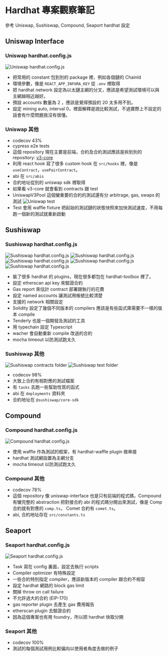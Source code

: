 # Hardhat 專案觀察筆記

參考 Uniswap, Sushiswap, Compound, Seaport hardhat 設定

## Uniswap Interface

### Uniswap hardhat.config.js

![Uniswap hardhat.config.js](screenshots/uniswap-hardhat-config.png)

* 把常用的 constant 包到別的 package 裡，例如各個鏈的 ChainId
* 環境參數，像是 `REACT_APP_INFURA_KEY` 從 `.env` 裡取得
* 把 hardhat network 設定為以太鏈主網的分叉，應該是希望測試環境可以與主網越相近越好。
* 預設 accounts 數量為 2 ，應該是覺得預設的 20 太多用不到。
* 設定 mining auto, interval 0，裡面解釋是說比較測試，不過實際上不設定的話會有什麼問題我沒有很懂。

### Uniswap 其他

* codecov 43%
* cypress e2e tests
* 這個 repository 現在主要是前端，合約及合約測試應該是拆到別的 repository: [v3-core](https://github.com/Uniswap/v3-core/tree/main)
* 利用 react hook 寫了很多 custom hook 在 `src/hooks` 裡，像是 `useContract`，`usePairContract`。
* abi 在 `src/abis`
* 合約地址從別的 uniswap sdk 裡取得
* 如果看 v3-core 就會看到 contracts 跟 test
* UniswapV3Pool 這個蠻重要的合約的測試還有分 arbitrage, gas, swaps 的測試
![Uniswap test](<uniswap-test.png>)
* Test 會用 waffle fixture 把起始的測試鏈的狀態快照來加快測試速度，不用每跑一個新的測試就重新啟動

## Sushiswap

### Sushiswap hardhat.config.js

![Sushiswap hardhat.config.js](screenshots/sushiswap-hardhat-config-1.png)
![Sushiswap hardhat.config.js](screenshots/sushiswap-hardhat-config-2.png)
![Sushiswap hardhat.config.js](screenshots/sushiswap-hardhat-config-3.png)
![Sushiswap hardhat.config.js](screenshots/sushiswap-hardhat-config-4.png)
![Sushiswap hardhat.config.js](screenshots/sushiswap-hardhat-config-5.png)

* 裝了很多 hardhat 的 plugins，現在很多都包在 hardhat-toolbox 裡了。
* 設定 etherscan api key 來驗證合約
* Gas report 來估計 contract 部署跟執行的花費
* 設定 named accounts 讓測試用帳號比較清楚
* 支援的 network 相關設定
* Solidity 設定了幾個不同版本的 compilers 應該是有些函式庫需要不一樣的版本 compile
* Tenderly 也是一個開發及測試的工具
* 用 typechain 設定 Typescript
* wacher 會自動重新 compile 改過的合約
* mocha timeout 以防測試跑太久

### Sushiswap 其他

![Sushiswap contracts folder](screenshots/sushiswap-contracts.png)
![Sushiswap test folder](screenshots/sushiswap-tests.png)

* codecov 98%
* 大致上合約有相對應的測試檔案
* 有 `tasks` 去跑一些幫助性質的函式
* abi 在 `deployments` 資料夾
* 合約地址在 `@sushiswap/core-sdk`

## Compound

### Compound hardhat.config.js

![Compound hardhat.config.js](screenshots/compound-hardhat-config.png)

* 使用 waffle 作為測試的框架，有 hardhat-waffle plugin 做串接
* hardhat 測試網設置為主網分支
* mocha timeout 以防測試跑太久

### Compound 其他

* codecov 78%
* 這個 repository 像 uniswap-interface 也是只有前端的程式碼，Compound 有蠻完整的 abstraction 把對接合約 abi 的程式碼分開出來測試，像是 Comp 合約就有對應的 `comp.ts`， Comet 合約有 `comet.ts`。
* abi, 合約地址存在 `src/constants.ts`

## Seaport

### Seaport hardhat.config.js

![Seaport hardhat.config.js](screenshots/seaport-hardhataconfig-1.png)

* Task 寫在 config 裏面，設定去執行 scripts
* Compiler optimizer 有特殊設定
* 一些合約特別指定 compiler，應該新版本的 compiler 跟合約不相容
* 設定 hardhat 網路的 block gas limit
* 關掉 throw on call failure
* 不允許過大的合約 (EIP-170)
* gas reporter plugin 去產生 gas 費用報告
* etherscan plugin 去驗證合約
* 因為這個專案也有用 foundry，所以把 hardhat 快取分開

### Seaport 其他

* codecov 100%
* 測試的每個測試用例比較偏向以使用者角度去做的例子
